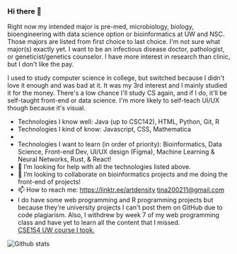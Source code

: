 ### Hi there 👋

<!--
**LunaCompSci/LunaCompSci** is a ✨ _special_ ✨ repository because its `README.md` (this file) appears on your GitHub profile.

Here are some ideas to get you started:

- 🔭 I’m currently working on Pre-Med
- 🌱 I’m currently learning ...
- 👯 I’m looking to collaborate on ...
- 🤔 I’m looking for help with ...
- 💬 Ask me about ...
- 📫 How to reach me: https://linktr.ee/artdensity
- 😄 Pronouns: ...
- ⚡ Fun fact: ...
-->

Right now my intended major is pre-med, microbiology, biology, bioengineering with data science option or bioinformatics at UW and NSC. Those majors are listed from first choice to last choice. I'm not sure what major(s) exactly yet. I want to be an infectious disease doctor, pathologist, or geneticist/genetics counselor. I have more interest in research than clinic, but I don't like the pay.

I used to study computer science in college, but switched because I didn't love it enough and was bad at it. It was my 3rd interest and I mainly studied it for the money. There's a low chance I'll study CS again, and if I do, it'll be self-taught front-end or data science. I'm more likely to self-teach UI/UX though because it's visual.

- Technologies I know well: Java (up to CSC142), HTML, Python, Git, R
- Technologies I kind of know: Javascript, CSS, Mathematica
- 
- Technologies I want to learn (in order of priority): Bioinformatics, Data Science, Front-end Dev, UI/UX design (Figma), Machine Learning & Neural Networks, Rust, & React!
- 🤔 I’m looking for help with all the technologies listed above. 
- 👯 I’m looking to collaborate on bioinformatics projects and me doing the front-end of projects! 
- 📫 How to reach me: https://linktr.ee/artdensity tina200211@gmail.com
- I do have some web programming and R programming projects but because they're university projects I can't post them on GitHub due to code plagiarism. Also, I withdrew by week 7 of my web programming class and have yet to learn all the content that I missed.  
[CSE154 UW course I took.](https://courses.cs.washington.edu/courses/cse154/22wi/)


![Github stats](https://github-readme-stats.vercel.app/api?username=LunaCompSci)
